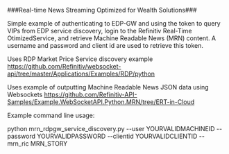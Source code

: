 ###Real-time News Streaming Optimized for Wealth Solutions###


Simple example of authenticating to EDP-GW and using the token to query VIPs
from EDP service discovery, login to the Refinitiv Real-Time OtimizedService, and
retrieve Machine Readable News (MRN) content. A username and password and client id are used to
retrieve this token.

Uses RDP Market Price Service discovery example
https://github.com/Refinitiv/websocket-api/tree/master/Applications/Examples/RDP/python

Uses example of outputting Machine Readable News JSON data using Websockets 
https://github.com/Refinitiv-API-Samples/Example.WebSocketAPI.Python.MRN/tree/ERT-in-Cloud


Example command line usage:

python mrn_rdpgw_service_discovery.py --user YOURVALIDMACHINEID --password YOURVALIDPASSWORD --clientid YOURVALIDCLIENTID --mrn_ric MRN_STORY